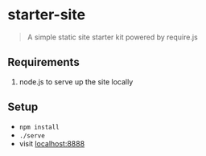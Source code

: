 # starter-site

> A simple static site starter kit powered by require.js

## Requirements

1. node.js to serve up the site locally

## Setup

- `npm install`
- `./serve`
- visit [localhost:8888](http://localhost:8888)
